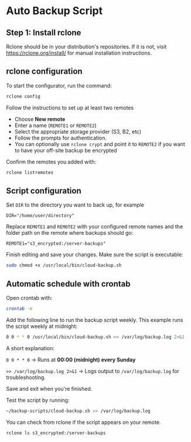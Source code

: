 # Auto Backup Script

## Step 1: Install rclone

Rclone should be in your distribution's repositories. If it is not, visit https://rclone.org/install/ for manual installation instructions.

## rclone configuration
To start the configurator, run the command:
```bash
rclone config
```
Follow the instructions to set up at least two remotes
   - Choose **New remote**
   - Enter a name (`REMOTE1` or `REMOTE2`)
   - Select the appropriate storage provider (S3, B2, etc)
   - Follow the prompts for authentication.
   - You can optionally use `rclone crypt` and point it to `REMOTE2` if you want to have your off-site backup be encrypted

Confirm the remotes you added with:
```bash
rclone listremotes
```

## Script configuration

Set `DIR`  to the directory you want to back up, for example 

```DIR="/home/user/directory"```

Replace `REMOTE1` and `REMOTE2` with your configured remote names and the folder path on the remote where backups should go:

```REMOTE1="s3_encrypted:/server-backups"```

Finish editing and save your changes. Make sure the script is executable:

```bash
sudo chmod +x /usr/local/bin/cloud-backup.sh
```

## Automatic schedule with crontab

Open crontab with:
```bash
crontab -e
```

Add the following line to run the backup script weekly. This example runs the script weekly at midnight:

```bash
0 0 * * 0 /usr/local/bin/cloud-backup.sh >> /var/log/backup.log 2>&1
```
A short explanation:

`0 0 * * 0` → Runs at **00:00 (midnight) every Sunday**

`>> /var/log/backup.log 2>&1` → Logs output to `/var/log/backup.log` for troubleshooting.

Save and exit when you're finished.

Test the script by running:
```bash
~/backup-scripts/cloud-backup.sh >> /var/log/backup.log
```

You can check from rclone if the script appears on your remote.
```bash
rclone ls s3_encrypted:/server-backups
```